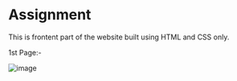 # Assignment
This is frontent part of the website built using HTML and CSS only.

1st Page:- 

![image](https://github.com/sibasish934/Assignment/assets/78403992/c43a9c9f-d566-421b-ab8a-ef715986cb8f)



